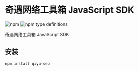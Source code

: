 # 奇遇网络工具箱 JavaScript SDK

![npm](https://img.shields.io/npm/v/qiyu-seo?style=flat-square)
![npm type definitions](https://img.shields.io/npm/types/qiyu-seo)

奇遇网络工具箱 JavaScript SDK

## 安装

```shell
npm install qiyu-seo
```

